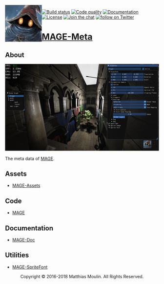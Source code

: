 <img align="left" src="https://github.com/matt77hias/MAGE-Meta/blob/master/res/MAGE.png" width="120px"/>

[![Build status][s1]][av] [![Code quality][s2]][co] [![Documentation][s3]][do] [![License][s4]][li] [![Join the chat][s5]][gi]
<a href="https://twitter.com/intent/follow?screen_name=matt77hias"><img src="https://img.shields.io/twitter/follow/matt77hias.svg?style=social" alt="follow on Twitter"></a>

[s1]: https://ci.appveyor.com/api/projects/status/ike880pg85pupdj6?svg=true
[s2]: https://api.codacy.com/project/badge/Grade/9d2719c91eb445fd916fd07bdeff098d
[s3]: https://img.shields.io/badge/docs-doxygen-blue.svg
[s4]: https://img.shields.io/badge/license-GPL%203.0-blue.svg
[s5]: https://badges.gitter.im/MatthiasAdvancedGameEngine/Lobby.svg

[av]: https://ci.appveyor.com/project/matt77hias/MAGE
[co]: https://www.codacy.com/app/matt77hias/MAGE?utm_source=github.com&amp;utm_medium=referral&amp;utm_content=matt77hias/MAGE&amp;utm_campaign=Badge_Grade
[do]: https://matt77hias.github.io/MAGE-Doc
[li]: https://raw.githubusercontent.com/matt77hias/MAGE/master/LICENSE.txt
[gi]: https://gitter.im/MatthiasAdvancedGameEngine/Lobby

# [MAGE-Meta](https://matt77hias.github.io/MAGE-Meta/)

## About
<p align="center"><img src="https://github.com/matt77hias/MAGE-Meta/blob/master/res/Example.png"></p>

The meta data of [MAGE](https://github.com/matt77hias/MAGE).

## Assets
* [MAGE-Assets](https://github.com/matt77hias/MAGE-Assets)

## Code
* [MAGE](https://github.com/matt77hias/MAGE)

## Documentation
* [MAGE-Doc](https://github.com/matt77hias/MAGE-Doc)

## Utilities
* [MAGE-SpriteFont](https://github.com/matt77hias/MAGE-SpriteFont)

<p align="center">Copyright © 2016-2018 Matthias Moulin. All Rights Reserved.</p>
